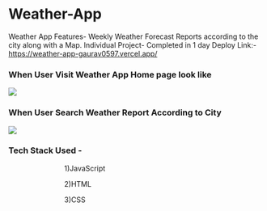 # Weather-App
Weather App Features- Weekly Weather Forecast Reports according to the city along with a Map. Individual Project- Completed in 1 day    Deploy Link:- https://weather-app-gaurav0597.vercel.app/

<h3>When User Visit Weather App Home page look like</h3>

<img src="https://user-images.githubusercontent.com/97518972/165977575-8164f10f-1490-4be8-a4f9-56fba4386854.png"/>

<h3>When User Search Weather Report According to City </h3>

<img src="https://user-images.githubusercontent.com/97518972/165977607-3c01f127-d909-4b29-bf17-3a9bb69dd8c7.png"/>
<h3>Tech Stack Used -</h3> 
  <p> &nbsp &nbsp &nbsp &nbsp &nbsp &nbsp &nbsp &nbsp &nbsp  &nbsp &nbsp &nbsp &nbsp &nbsp 1)JavaScript</p> 
  <p> &nbsp &nbsp &nbsp &nbsp &nbsp &nbsp &nbsp &nbsp &nbsp  &nbsp &nbsp &nbsp &nbsp &nbsp  2)HTML</p> 
  <p> &nbsp &nbsp &nbsp &nbsp &nbsp &nbsp &nbsp &nbsp &nbsp   &nbsp &nbsp &nbsp &nbsp &nbsp 3)CSS</p>
<!-- 
![Screenshot (163)](https://user-images.githubusercontent.com/97518972/165977575-8164f10f-1490-4be8-a4f9-56fba4386854.png)
![Screenshot (164)](https://user-images.githubusercontent.com/97518972/165977607-3c01f127-d909-4b29-bf17-3a9bb69dd8c7.png) -->
